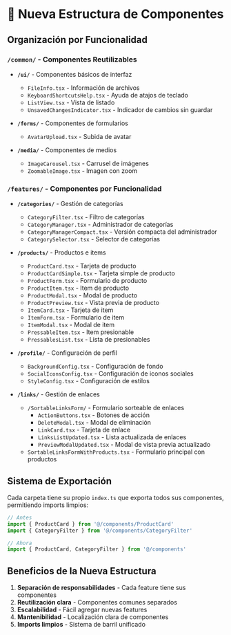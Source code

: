 # 📁 Nueva Estructura de Componentes

## Organización por Funcionalidad

### `/common/` - Componentes Reutilizables
- **`/ui/`** - Componentes básicos de interfaz
  - `FileInfo.tsx` - Información de archivos
  - `KeyboardShortcutsHelp.tsx` - Ayuda de atajos de teclado
  - `ListView.tsx` - Vista de listado
  - `UnsavedChangesIndicator.tsx` - Indicador de cambios sin guardar

- **`/forms/`** - Componentes de formularios
  - `AvatarUpload.tsx` - Subida de avatar

- **`/media/`** - Componentes de medios
  - `ImageCarousel.tsx` - Carrusel de imágenes
  - `ZoomableImage.tsx` - Imagen con zoom

### `/features/` - Componentes por Funcionalidad

- **`/categories/`** - Gestión de categorías
  - `CategoryFilter.tsx` - Filtro de categorías
  - `CategoryManager.tsx` - Administrador de categorías
  - `CategoryManagerCompact.tsx` - Versión compacta del administrador
  - `CategorySelector.tsx` - Selector de categorías

- **`/products/`** - Productos e items
  - `ProductCard.tsx` - Tarjeta de producto
  - `ProductCardSimple.tsx` - Tarjeta simple de producto
  - `ProductForm.tsx` - Formulario de producto
  - `ProductItem.tsx` - Item de producto
  - `ProductModal.tsx` - Modal de producto
  - `ProductPreview.tsx` - Vista previa de producto
  - `ItemCard.tsx` - Tarjeta de item
  - `ItemForm.tsx` - Formulario de item
  - `ItemModal.tsx` - Modal de item
  - `PressableItem.tsx` - Item presionable
  - `PressablesList.tsx` - Lista de presionables

- **`/profile/`** - Configuración de perfil
  - `BackgroundConfig.tsx` - Configuración de fondo
  - `SocialIconsConfig.tsx` - Configuración de iconos sociales
  - `StyleConfig.tsx` - Configuración de estilos

- **`/links/`** - Gestión de enlaces
  - `/SortableLinksForm/` - Formulario sorteable de enlaces
    - `ActionButtons.tsx` - Botones de acción
    - `DeleteModal.tsx` - Modal de eliminación
    - `LinkCard.tsx` - Tarjeta de enlace
    - `LinksListUpdated.tsx` - Lista actualizada de enlaces
    - `PreviewModalUpdated.tsx` - Modal de vista previa actualizado
  - `SortableLinksFormWithProducts.tsx` - Formulario principal con productos

## Sistema de Exportación

Cada carpeta tiene su propio `index.ts` que exporta todos sus componentes, permitiendo imports limpios:

```typescript
// Antes
import { ProductCard } from '@/components/ProductCard'
import { CategoryFilter } from '@/components/CategoryFilter'

// Ahora
import { ProductCard, CategoryFilter } from '@/components'
```

## Beneficios de la Nueva Estructura

1. **Separación de responsabilidades** - Cada feature tiene sus componentes
2. **Reutilización clara** - Componentes comunes separados
3. **Escalabilidad** - Fácil agregar nuevas features
4. **Mantenibilidad** - Localización clara de componentes
5. **Imports limpios** - Sistema de barril unificado
